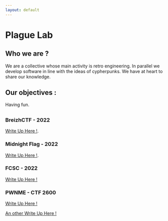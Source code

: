 ```yaml
---
layout: default
---
```



# Plague Lab

## Who we are ?

We are a collective whose main activity is retro engineering. In parallel we develop software in line with the ideas of cypherpunks. 
We have at heart to share our knowledge. 

## Our objectives :

Having fun.

##



### BreizhCTF - 2022 

[Write Up Here !](./CTF/2022/BreizhCTF/BreizhCTF.md).

### Midnight Flag - 2022

[Write Up Here !](./CTF/2022/MidnightFlagCTF/midnightflag.md).

### FCSC - 2022 
[Write Up Here !](./CTF/2022/FCSC2022/Hardware/FCSC.md)


### PWNME - CTF 2600

[Write Up Here !](./CTF/2022/CTF2600/Reverse/crackme.md)

[An other Write Up Here !](./CTF/2022/CTF2600/Reverse2/attack_solving_equation.md)
